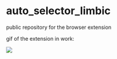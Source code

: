# auto_selector_limbic
public repository for the browser extension

gif of the extension in work:

![](https://cdn.discordapp.com/attachments/780127130003701790/801036732153200710/torpedo_gif.gif)
